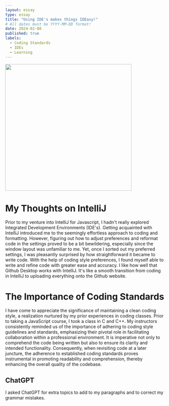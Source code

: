 ```yaml
---
layout: essay
type: essay
title: "Using IDE's makes things IDEasy!"
# All dates must be YYYY-MM-DD format!
date: 2024-02-08
published: true
labels:
  - Coding Standards
  - IDEs
  - Learning
---
```


<p>
<img width="400px" class="image-fluid" src="https://hippoom.github.io/images/checkstyle-e2e/style.jpg">
</p>

<h1>
My Thoughts on IntelliJ
</h1>
  <p>
  Prior to my venture into IntelliJ for Javascript, I hadn't really explored Integrated Development Environments (IDE's). Getting acquainted with IntelliJ introduced me to the seemingly effortless approach to coding and formatting. However, figuring out how to adjust preferences and reformat code in the settings proved to be a bit bewildering, especially since the window layout was unfamiliar to me. Yet, once I sorted out my preferred settings, I was pleasantly surprised by how straightforward it became to write code. With the help of coding style preferences, I found myself able to write and refine code with greater ease and accuracy. I like how well that Github Desktop works with IntelliJ. It's like a smooth transition from coding in IntelliJ to uploading everything onto the Github website.
  </p>

<h1>
The Importance of Coding Standards
</h1>
  <p>
  I have come to appreciate the significance of maintaining a clean coding style, a realization nurtured by my prior experiences in coding classes. Prior to taking a JavaScript course, I took a class in C and C++. My instructors consistently reminded us of  the importance of adhering to coding style guidelines and standards, emphasizing their pivotal role in facilitating collaboration within a professional environment. It is imperative not only to comprehend the code being written but also to ensure its clarity and intended functionality. Consequently, when revisiting code at a later juncture, the adherence to established coding standards proves instrumental in promoting readability and comprehension, thereby enhancing the overall quality of the codebase.
  </p>

<h2>
ChatGPT
</h2>
I asked ChatGPT for extra topics to add to my paragraphs and to correct my grammar mistakes.
